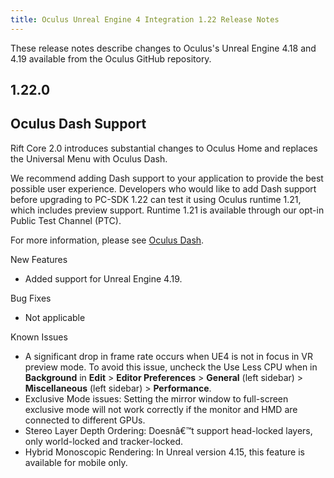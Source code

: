 ```yaml
---
title: Oculus Unreal Engine 4 Integration 1.22 Release Notes
---
```


These release notes describe changes to Oculus's Unreal Engine 4.18 and 4.19 available from the Oculus GitHub repository.

## 1.22.0

## Oculus Dash Support

Rift Core 2.0 introduces substantial changes to Oculus Home and replaces the Universal Menu with Oculus Dash.

We recommend adding Dash support to your application to provide the best possible user experience. Developers who would like to add Dash support before upgrading to PC-SDK 1.22 can test it using Oculus runtime 1.21, which includes preview support. Runtime 1.21 is available through our opt-in Public Test Channel (PTC).

For more information, please see [Oculus Dash](/documentation/unreal/latest/concepts/unreal-dash/). 

New Features

* Added support for Unreal Engine 4.19.


Bug Fixes

* Not applicable


Known Issues

* A significant drop in frame rate occurs when UE4 is not in focus in VR preview mode. To avoid this issue, uncheck the Use Less CPU when in **Background** in **Edit** &gt; **Editor Preferences** &gt; **General** (left sidebar) &gt; **Miscellaneous** (left sidebar) &gt; **Performance**.
* Exclusive Mode issues: Setting the mirror window to full-screen exclusive mode will not work correctly if the monitor and HMD are connected to different GPUs.
* Stereo Layer Depth Ordering: Doesnâ€™t support head-locked layers, only world-locked and tracker-locked.
* Hybrid Monoscopic Rendering: In Unreal version 4.15, this feature is available for mobile only.

